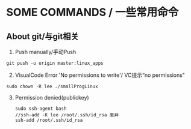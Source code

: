 # SOME COMMANDS / 一些常用命令
## About git/与git相关 
1. Push manually/手动Push

`` git push -u origin master:linux_apps ``

2. VisualCode Error 'No permissions to write'/ VC提示“no permissions"

`` sudo chown -R lee ./smallProgLinux `` 

3. Permission denied(publickey)

    ````
    sudo ssh-agent bash
    //ssh-add -K lee /root/.ssh/id_rsa 废弃
    ssh-add /root/.ssh/id_rsa
    
    ````

    

